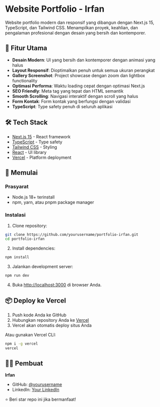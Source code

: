 # Website Portfolio - Irfan

Website portfolio modern dan responsif yang dibangun dengan Next.js 15, TypeScript, dan Tailwind CSS. Menampilkan proyek, keahlian, dan pengalaman profesional dengan desain yang bersih dan kontemporer.

## 🚀 Fitur Utama

- **Desain Modern**: UI yang bersih dan kontemporer dengan animasi yang halus
- **Layout Responsif**: Dioptimalkan penuh untuk semua ukuran perangkat  
- **Gallery Screenshot**: Project showcase dengan zoom dan lightbox functionality
- **Optimasi Performa**: Waktu loading cepat dengan optimasi Next.js
- **SEO Friendly**: Meta tag yang tepat dan HTML semantik
- **Smooth Scrolling**: Navigasi interaktif dengan scroll yang halus
- **Form Kontak**: Form kontak yang berfungsi dengan validasi
- **TypeScript**: Type safety penuh di seluruh aplikasi

## 🛠️ Tech Stack

- [Next.js 15](https://nextjs.org/) - React framework
- [TypeScript](https://www.typescriptlang.org/) - Type safety
- [Tailwind CSS](https://tailwindcss.com/) - Styling
- [React](https://reactjs.org/) - UI library
- [Vercel](https://vercel.com/) - Platform deployment

## 🚀 Memulai

### Prasyarat
- Node.js 18+ terinstall
- npm, yarn, atau pnpm package manager

### Instalasi

1. Clone repository:
```bash
git clone https://github.com/yourusername/portfolio-irfan.git
cd portfolio-irfan
```

2. Install dependencies:
```bash
npm install
```

3. Jalankan development server:
```bash
npm run dev
```

4. Buka [http://localhost:3000](http://localhost:3000) di browser Anda.

## 📦 Deploy ke Vercel

1. Push kode Anda ke GitHub
2. Hubungkan repository Anda ke [Vercel](https://vercel.com/)
3. Vercel akan otomatis deploy situs Anda

Atau gunakan Vercel CLI:
```bash
npm i -g vercel
vercel
```

## 👨‍💻 Pembuat

**Irfan**
- GitHub: [@yourusername](https://github.com/yourusername)
- LinkedIn: [Your LinkedIn](https://linkedin.com/in/yourusername)

⭐ Beri star repo ini jika bermanfaat!
